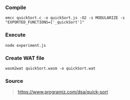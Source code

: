 ### Compile
```
emcc quickSort.c -o quickSort.js -O2 -s MODULARIZE -s "EXPORTED_FUNCTIONS=['_quickSort']"
```

### Execute
```
node experiment.js
```

### Create WAT file
```
wasm2wat quickSort.wasm -o quickSort.wat
```

### Source
> https://www.programiz.com/dsa/quick-sort
